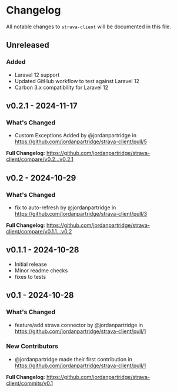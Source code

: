 # Changelog

All notable changes to `strava-client` will be documented in this file.

## Unreleased

### Added
- Laravel 12 support
- Updated GitHub workflow to test against Laravel 12
- Carbon 3.x compatibility for Laravel 12

## v0.2.1 - 2024-11-17

### What's Changed

* Custom Exceptions Added by @jordanpartridge in https://github.com/jordanpartridge/strava-client/pull/5

**Full Changelog**: https://github.com/jordanpartridge/strava-client/compare/v0.2...v0.2.1

## v0.2 - 2024-10-29

### What's Changed

* fix to auto-refresh by @jordanpartridge in https://github.com/jordanpartridge/strava-client/pull/3

**Full Changelog**: https://github.com/jordanpartridge/strava-client/compare/v0.1.1...v0.2

## v0.1.1 - 2024-10-28

- Initial release
- Minor readme checks
- fixes to tests

## v0.1 - 2024-10-28

### What's Changed

* feature/add strava connector by @jordanpartridge in https://github.com/jordanpartridge/strava-client/pull/1

### New Contributors

* @jordanpartridge made their first contribution in https://github.com/jordanpartridge/strava-client/pull/1

**Full Changelog**: https://github.com/jordanpartridge/strava-client/commits/v0.1
